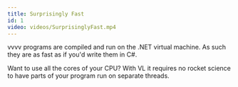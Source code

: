 ```yaml
---
title: Surprisingly Fast
id: 1
video: videos/SurprisinglyFast.mp4
---
```


vvvv programs are compiled and run on the .NET virtual machine. As such they are as fast as if you'd write them in C#.

Want to use all the cores of your CPU? With VL it requires no rocket science to have parts of your program run on separate threads.
